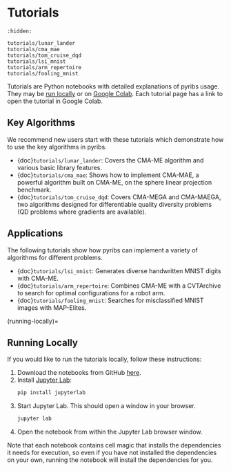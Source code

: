 # Tutorials

```{toctree}
:hidden:

tutorials/lunar_lander
tutorials/cma_mae
tutorials/tom_cruise_dqd
tutorials/lsi_mnist
tutorials/arm_repertoire
tutorials/fooling_mnist
```

Tutorials are Python notebooks with detailed explanations of pyribs usage. They
may be [run locally](running-locally) or on
[Google Colab](https://colab.research.google.com/notebooks/intro.ipynb). Each
tutorial page has a link to open the tutorial in Google Colab.

## Key Algorithms

We recommend new users start with these tutorials which demonstrate how to use
the key algorithms in pyribs.

- {doc}`tutorials/lunar_lander`: Covers the CMA-ME algorithm and various basic
  library features.
- {doc}`tutorials/cma_mae`: Shows how to implement CMA-MAE, a powerful algorithm
  built on CMA-ME, on the sphere linear projection benchmark.
- {doc}`tutorials/tom_cruise_dqd`: Covers CMA-MEGA and CMA-MAEGA, two algorithms
  designed for differentiable quality diversity problems (QD problems where
  gradients are available).

## Applications

The following tutorials show how pyribs can implement a variety of algorithms
for different problems.

- {doc}`tutorials/lsi_mnist`: Generates diverse handwritten MNIST digits with
  CMA-ME.
- {doc}`tutorials/arm_repertoire`: Combines CMA-ME with a CVTArchive to search
  for optimal configurations for a robot arm.
- {doc}`tutorials/fooling_mnist`: Searches for misclassified MNIST images with
  MAP-Elites.

<!-- How MyST handles section labels: https://jupyterbook.org/en/stable/content/references.html -->

(running-locally)=

## Running Locally

If you would like to run the tutorials locally, follow these instructions:

1. Download the notebooks from GitHub
   [here](https://github.com/icaros-usc/pyribs/tree/master/examples/tutorials).
2. Install
   [Jupyter Lab](https://jupyterlab.readthedocs.io/en/stable/getting_started/installation.html):
   ```bash
   pip install jupyterlab
   ```
3. Start Jupyter Lab. This should open a window in your browser.
   ```bash
   jupyter lab
   ```
4. Open the notebook from within the Jupyter Lab browser window.

Note that each notebook contains cell magic that installs the dependencies it
needs for execution, so even if you have not installed the dependencies on your
own, running the notebook will install the dependencies for you.
